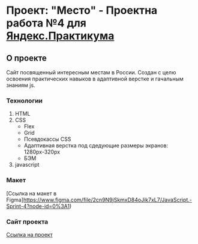 # Проект: "Место" - Проектна работа №4 для [Яндекс.Практикума](https://practicum.yandex.ru/)

## О проекте
Сайт посвященный интересным местам в России. Создан с целю освоения практических навыков в адаптивной верстке и гачальным знаниям js.

### Технологии

1. HTML
2. CSS
	* Flex
	* Grid
	* Псевдокассы CSS
	* Адаптивная верстка под сдедующие размеры экранов: 1280рх-320рх
	* БЭМ
3. javascript

### Макет

[Ссылка на макет в Figma]https://www.figma.com/file/2cn9N9jSkmxD84oJik7xL7/JavaScript.-Sprint-4?node-id=0%3A1)

### Сайт проекта

[Ссылка на проект]()
